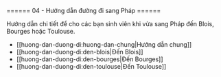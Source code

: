 ====== 04 - Hướng dẫn đường đi sang Pháp ======

Hướng dẫn chi tiết để cho các bạn sinh viên khi vừa sang Pháp đến Blois, Bourges hoặc Toulouse.

- [[huong-dan-duong-di:huong-dan-chung|Hướng dẫn chung]]
- [[huong-dan-duong-di:den-blois|Đến Blois]]
- [[huong-dan-duong-di:den-bourges|Đến Bourges]]
- [[huong-dan-duong-di:den-toulouse|Đến Toulouse]]
